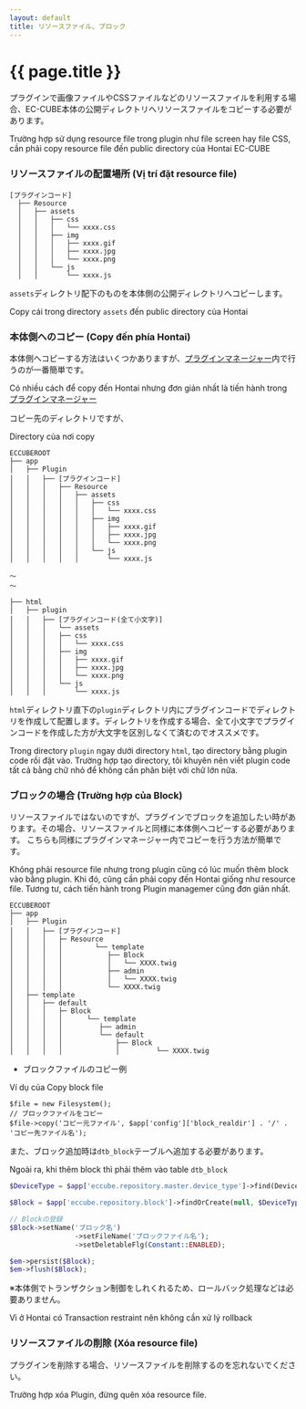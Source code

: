 ```yaml
---
layout: default
title: リソースファイル、ブロック
---
```


# {{ page.title }}

プラグインで画像ファイルやCSSファイルなどのリソースファイルを利用する場合、EC-CUBE本体の公開ディレクトリへリソースファイルをコピーする必要があります。

Trường hợp sử dụng resource file trong plugin như file screen hay file CSS, cần phải copy resource file đến public directory của Hontai EC-CUBE

### リソースファイルの配置場所 (Vị trí đặt resource file)

```
[プラグインコード]
  ├── Resource
  │   ├── assets
  │   │   ├── css
  │   │   │   └── xxxx.css
  │   │   ├── img
  │   │   │   ├── xxxx.gif
  │   │   │   ├── xxxx.jpg
  │   │   │   └── xxxx.png
  │   │   └── js
  │   │       └── xxxx.js
```

`assets`ディレクトリ配下のものを本体側の公開ディレクトリへコピーします。

Copy cái trong directory `assets` đến public directory của Hontai 

### 本体側へのコピー (Copy đến phía Hontai)

本体側へコピーする方法はいくつかありますが、[プラグインマネージャー](pluginmanager)内で行うのが一番簡単です。

Có nhiều cách để copy đến Hontai nhưng đơn giản nhất là tiến hành trong [プラグインマネージャー](pluginmanager)

コピー先のディレクトリですが、

Directory của nơi copy

```
ECCUBEROOT
├── app
│   ├── Plugin
│   │   ├── [プラグインコード]
│   │   │   ├── Resource
│   │   │   │   ├── assets
│   │   │   │   │   ├── css
│   │   │   │   │   │   └── xxxx.css
│   │   │   │   │   ├── img
│   │   │   │   │   │   ├── xxxx.gif
│   │   │   │   │   │   ├── xxxx.jpg
│   │   │   │   │   │   └── xxxx.png
│   │   │   │   │   └── js
│   │   │   │   │       └── xxxx.js

〜
〜

├── html
│   ├── plugin
│   │   ├── [プラグインコード(全て小文字)]
│   │   │   └── assets
│   │   │   ├── css
│   │   │   │   └── xxxx.css
│   │   │   ├── img
│   │   │   │   ├── xxxx.gif
│   │   │   │   ├── xxxx.jpg
│   │   │   │   └── xxxx.png
│   │   │   └── js
│   │   │       └── xxxx.js
```


`html`ディレクトリ直下の`plugin`ディレクトリ内にプラグインコードでディレクトリを作成して配置します。ディレクトリを作成する場合、全て小文字でプラグインコードを作成した方が大文字を区別しなくて済むのでオススメです。

Trong directory `plugin` ngay dưới directory `html`, tạo directory bằng plugin code rồi đặt vào. Trường hợp tạo directory, tôi khuyên nên viết plugin code tất cả bằng chữ nhỏ để không cần phân biệt với chữ lớn nữa.


### ブロックの場合 (Trường hợp của Block)

リソースファイルではないのですが、プラグインでブロックを追加したい時があります。その場合、リソースファイルと同様に本体側へコピーする必要があります。
こちらも同様にプラグインマネージャー内でコピーを行う方法が簡単です。

Không phải resource file nhưng trong plugin cũng có lúc muốn thêm block vào bằng plugin. Khi đó, cũng cần phải copy đến Hontai giống như resource file. Tương tư, cách tiến hành trong Plugin managemer cũng đơn giản nhất.

```
ECCUBEROOT
├── app
│   ├── Plugin
│   │   ├── [プラグインコード]
│   │   │   ├─ Resource
│   │   │   │        └── template
│   │   │   │           ├── Block
│   │   │   │           │   └── XXXX.twig
│   │   │   │           ├── admin
│   │   │   │           │   └── XXXX.twig
│   │   │   │           └── XXXX.twig
│   ├── template
│   │   ├── default
│   │   │   ├─ Block
│   │   │   │      └── template
│   │   │   │         ├── admin
│   │   │   │         └── default
│   │   │   │             ├── Block
│   │   │   │             │         └── XXXX.twig
```

- ブロックファイルのコピー例

Ví dụ của Copy block file

```
$file = new Filesystem();
// ブロックファイルをコピー
$file->copy('コピー元ファイル', $app['config']['block_realdir'] . '/' . 'コピー先ファイル名');
```


また、ブロック追加時は`dtb_block`テーブルへ追加する必要があります。

Ngoài ra, khi thêm block thì phải thêm vào table `dtb_block`


```php
$DeviceType = $app['eccube.repository.master.device_type']->find(DeviceType::DEVICE_TYPE_PC);

$Block = $app['eccube.repository.block']->findOrCreate(null, $DeviceType);

// Blockの登録
$Block->setName('ブロック名')
                ->setFileName('ブロックファイル名');
                ->setDeletableFlg(Constant::ENABLED);

$em->persist($Block);
$em->flush($Block);
```

※本体側でトランザクション制御をしれくれるため、ロールバック処理などは必要ありません。

Vì ở Hontai có Transaction restraint nên không cần xử lý rollback


### リソースファイルの削除 (Xóa resource file)

プラグインを削除する場合、リソースファイルを削除するのを忘れないでください。

Trường hợp xóa Plugin, đừng quên xóa resource file.
